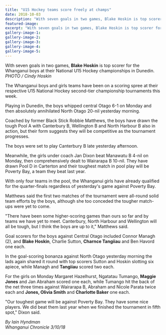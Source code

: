 ```yaml
---
title: "U15 Hockey teams score freely at champs"
date: 2018-10-03
description: "With seven goals in two games, Blake Hoskin is top scorer for the Whanganui boys at their National U15 Hockey champs."
featured-image: 
excerpt: "With seven goals in two games, Blake Hoskin is top scorer for the Whanganui boys at their National U15 Hockey championships in Dunedin."
gallery-image-1: 
gallery-image-2: 
gallery-image-3: 
gallery-image-4: 
gallery-image-5: 
---
```


<p><span>With seven goals in two games, <strong>Blake Hoskin</strong> is top scorer for the Whanganui boys at their National U15 Hockey championships in Dunedin. <br /><em>PHOTO / Cindy Hoskin</em></span></p>
<p class="element element-paragraph">The Whanganui boys and girls teams have been on a scoring spree at their respective U15 National Hockey second-tier championship tournaments this week.</p>
<p class="element element-paragraph">Playing in Dunedin, the boys whipped central Otago 6-1 on Monday and then absolutely annihilated North Otago 20-nil yesterday morning.</p>
<p class="element element-paragraph">Coached by former Black Stick Robbie Matthews, the boys have drawn the tough Pool A with Canterbury B, Wellington B and North Harbour B also in action, but their form suggests they will be competitive as the tournament progresses.</p>
<p class="element element-paragraph">The boys were set to play Canterbury B late yesterday afternoon.</p>
<p class="element element-paragraph">Meanwhile, the girls under coach Jan Dixon beat Manawatu B 4-nil on Monday, then comprehensively dealt to Wairarapa B 10-nil. They have drawn Pool D in Carterton and their toughest match in pool play will be Poverty Bay, a team they beat last year.</p>
<p class="element element-paragraph">With only four teams in the pool, the Whanganui girls have already qualified for the quarter-finals regardless of yesterday's game against Poverty Bay.</p>
<p class="element element-paragraph">Matthews said the first two matches of the tournament were all-round solid team efforts by the boys, although she too conceded the tougher match-ups were yet to come.</p>
<p class="element element-paragraph">"There have been some higher-scoring games than ours so far and by teams we have yet to meet. Canterbury, North Harbour and Wellington will all be tough, but I think the boys are up to it," Matthews said.</p>
<p class="element element-paragraph">Goal scorers for the boys against Central Otago included Connor Managh (2), and <strong>Blake Hoskin</strong>, Charlie Sutton, <strong>Charnce Tangiiau</strong> and Ben Havord one each.</p>
<p class="element element-paragraph">In the goal-scoring bonanza against North Otago yesterday morning the lads again shared it round with top scorers Sutton and Hoskin slotting six apiece, while Managh and <strong>Tangiiau</strong> scored two each.</p>
<p class="element element-paragraph">For the girls on Monday Margaret Hazelhurst, Ngatatau Tumango, <strong>Maggie Jones</strong> and Jan Abraham scored one each, while Tumango hit the back of the net three times against Wairarapa B, Abraham and Nicole Parata twice each and <strong>Jones, Olivia Smith</strong> and <strong>Charlotte Baker</strong> one each.</p>
<p class="element element-paragraph">"Our toughest game will be against Poverty Bay. They have some nice players. We did beat them last year when we finished the tournament in fifth spot," Dixon said.</p>
<p class="element element-paragraph"><em>By Iain Hyndman</em><br /><em>Whanganui Chronicle 3/10/18</em></p>

